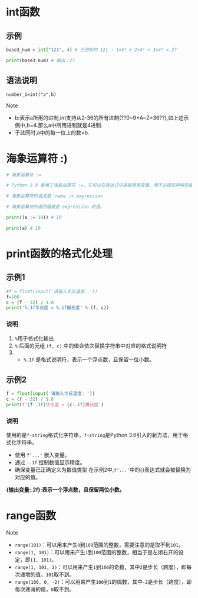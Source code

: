 
# int函数

## 示例

```python
base3_num = int("123", 4) # 三进制的 121 → 1×4² + 2×4¹ + 3×4⁰ = 27

print(base3_num) # 输出：27
```

## 语法说明

`number_1=int("a",b)`

> [!note]
> - b:表示a所用的进制,int支持从2-36的所有进制(??0~9+A~Z=36??),如上述示例中,b=4.那么a中所用进制就是4进制.
> - 于此同时,a中的每一位上的数<b.



# 海象运算符 :)
```python
# 海象运算符 :=

# Python 3.8 新增了海象运算符 :=，它可以在表达式中直接使用变量，而不必提前声明变量。

# 海象运算符的语法是：name := expression

# 海象运算符的返回值就是 expression 的值。

print((a := 10)) # 10

print(a) # 10
```


# print函数的格式化处理

## 示例1
```python
#f = float(input('请输入华氏温度: '))
f=100
c = (f - 32) / 1.8
print('%.1f华氏度 = %.1f摄氏度' % (f, c))
```

### 说明
1. `%`用于格式化输出
2. `%` 后面的元组 `(f, c)` 中的值会依次替换字符串中对应的格式说明符
3. - `%.1f` 是格式说明符，表示一个浮点数，且保留一位小数。

## 示例2
```python
f = float(input('请输入华氏温度: '))
c = (f - 32) / 1.8
print(f'{f:.1f}华氏度 = {c:.1f}摄氏度')
```

### 说明
使用的是`f-string`格式化字符串，`f-string`是Python 3.6引入的新方法，用于格式化字符串。
- 使用 `f'...'` 嵌入变量。
- 通过 `:.1f` 控制数值显示精度。
- 确保变量已正确定义为数值类型
在示例2中,`f'...'`中的{}表达式就会被替换为对应的值。

**{输出变量:.2f}:表示一个浮点数，且保留两位小数。**

# range函数

> [!note]
> - `range(101)`：可以用来产生`0`到`100`范围的整数，需要注意的是取不到`101`。
> -  `range(1, 101)`：可以用来产生`1`到`100`范围的整数，相当于是左闭右开的设定，即`[1, 101)`。
> - `range(1, 101, 2)`：可以用来产生`1`到`100`的奇数，其中`2`是步长（跨度），即每次递增的值，`101`取不到。
> - `range(100, 0, -2)`：可以用来产生`100`到`1`的偶数，其中`-2`是步长（跨度），即每次递减的值，`0`取不到。





